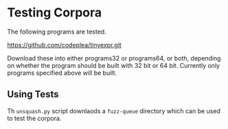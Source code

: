 # Testing Corpora

The following programs are tested.

https://github.com/codeplea/tinyexpr.git

Download these into either programs32 or programs64, or both, depending on whether the program should be built with 32 bit or 64 bit. Currently only programs specified above will be built.

## Using Tests

Th `unsquash.py` script downlaods a `fuzz-queue` directory which can be used to test the corpora.